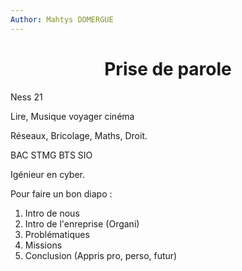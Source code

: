 ```yaml
---
Author: Mahtys DOMERGUE
---
```

# <center> Prise de parole

Ness 21

Lire, Musique voyager cinéma

Réseaux, Bricolage, Maths, Droit.

BAC STMG
BTS SIO

Igénieur en cyber.

Pour faire un bon diapo :

1) Intro de nous
2) Intro de l'enreprise (Organi)
3) Problématiques
4) Missions
5) Conclusion (Appris pro, perso, futur)
